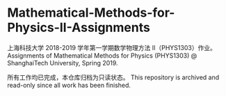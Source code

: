 # Mathematical-Methods-for-Physics-II-Assignments
上海科技大学 2018-2019 学年第一学期数学物理方法 II（PHYS1303）作业。Assignments of Mathematical Methods for Physics (PHYS1303) @ ShanghaiTech University, Spring 2019.

所有工作均已完成，本仓库归档为只读状态。 This repository is archived and read-only since all work has been finished.
